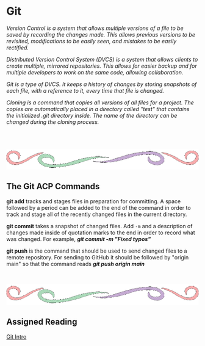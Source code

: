 # Git

*Version Control is a system that allows multiple versions of a file to be saved by recording the changes made.  This allows previous versions to be revisited, modifications to be easily seen, and mistakes to be easily rectified.*

*Distributed Version Control System (DVCS) is a system that allows clients to create multiple, mirrored repositories.  This allows for easier backup and for multiple developers to work on the same code, allowing collaboration.*

*Git is a type of DVCS.  It keeps a history of changes by storing snapshots of each file, with a reference to it, every time that file is changed.*

*Cloning is a command that copies all versions of all files for a project.  The copies are automatically placed in a directory called "test" that contains the initialized .git directory inside.  The name of the directory can be changed during the cloning process.*

<br>

<br>

![swirly divider line](divider.gif)

## The Git ACP Commands

**git add** tracks and stages files in preparation for committing.  A space followed by a period can be added to the end of the command in order to track and stage all of the recently changed files in the current directory.  

**git commit** takes a snapshot of changed files.  Add `-m` and a description of changes made inside of quotation marks to the end in order to record what was changed.  For example, ***git commit -m "Fixed typos"***

**git push** is the command that should be used to send changed files to a remote repository.  For sending to GitHub it should be followed by "origin main"  so that the command reads ***git push origin main***

<br>

![swirly divider line](divider.gif)

## Assigned Reading

[Git Intro](https://blog.udemy.com/git-tutorial-a-comprehensive-guide/)
